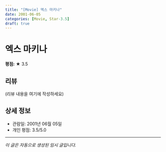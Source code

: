 ```yaml
---
title: "[Movie] 엑스 마키나"
date: 2001-06-05
categories: [Movie, Star-3.5]
draft: true
---
```


# 엑스 마키나

**평점:** ★ 3.5

## 리뷰

(리뷰 내용을 여기에 작성하세요)

## 상세 정보

- 관람일: 2001년 06월 05일
- 개인 평점: 3.5/5.0

---

*이 글은 자동으로 생성된 임시 글입니다.*
